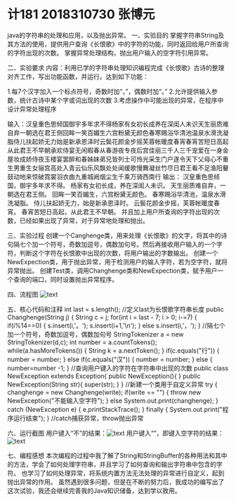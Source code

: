 # 计181 2018310730 张博元
java的字符串的处理和应用，以及抛出异常。
一、实验目的
  掌握字符串String及其方法的使用，提供用户查询《长恨歌》中的字符的功能，同时返回给用户所查询的字符出现的次数。
  掌握异常处理结构，抛出用户输入的空字符引用异常。
  
  
二、实验要求
内容：利用已学的字符串处理知识编程完成《长恨歌》古诗的整理对齐工作，写出功能函数，并运行。达到如下功能：

1.每7个汉字加入一个标点符号，奇数时加“，”，偶数时加“。”
2.允许提供输入参数，统计古诗中某个字或词出现的次数
3.考虑操作中可能出现的异常，在程序中设计异常处理程序

输入：汉皇重色思倾国御宇多年求不得杨家有女初长成养在深闺人未识天生丽质难自弃一朝选在君王侧回眸一笑百媚生六宫粉黛无颜色春寒赐浴华清池温泉水滑洗凝脂侍儿扶起娇无力始是新承恩泽时云鬓花颜金步摇芙蓉帐暖度春宵春宵苦短日高起从此君王不早朝承欢侍宴无闲暇春从春游夜专夜后宫佳丽三千人三千宠爱在一身金屋妆成娇侍夜玉楼宴罢醉和春姊妹弟兄皆列士可怜光采生门户遂令天下父母心不重生男重生女骊宫高处入青云仙乐风飘处处闻缓歌慢舞凝丝竹尽日君王看不足渔阳鼙鼓动地来惊破霓裳羽衣曲九重城阙烟尘生千乘万骑西南行
输出：
汉皇重色思倾国，御宇多年求不得。
杨家有女初长成，养在深闺人未识。
天生丽质难自弃，一朝选在君王侧。
回眸一笑百媚生，六宫粉黛无颜色。
春寒赐浴华清池，温泉水滑洗凝脂。
侍儿扶起娇无力，始是新承恩泽时。
云鬓花颜金步摇，芙蓉帐暖度春宵。
春宵苦短日高起，从此君王不早朝。
 并且加上用户所查询的字符出现的次数，已经如果出现了异常，对于异常地处理和抛出。
 
 
三、实验过程
创建一个Canghenge类，用来处理《长恨歌》的文字，将其中的诗句隔七个加一个符号，奇数加逗号，偶数加句号。然后再接收用户输入的一个字符，判断这个字符在长恨歌中出现的次数，将用户输出的字数输出。
创建一个NewExpection类，用于抛出异常，用于检测用户的输入字符，若为空字符，就将异常抛出。
创建Test类，调用Changhenge类和NewExpection类，赋予用户一个查询的端口，同时设置抛出异常程序。


四、流程图
![text](https://github.com/RainsWeep/Java-String/blob/master/%E6%9C%AA%E5%91%BD%E5%90%8D%E6%96%87%E4%BB%B6(13).jpg)

五、核心代码和注释
	int last = s.length();
  //定义last为长恨歌字符串长度
	public Changhenge(String j)
	{
		String c = j;
		for(int i = last - 7; i > 0; i-=7) 
		{
			if(i%14==0)
			{
				s.insert(i,'。');
				s.insert(i+1,'\n');
			}
			else s.insert(i,'，');
			}
   //隔七个加一个符号，奇数加逗号，偶数加句号
   	StringTokenizer a = new StringTokenizer(d,c);
		int number = a.countTokens();
		while(a.hasMoreTokens()) 
		{
			String k = a.nextToken();
		}
		if(c.equals("行"))
		{
			number = number;
		}
		else if(c.equals("汉")) 
		{
			number = number;
		}
		else 
		{
			number=number -1;
		}
  //查询用户键入的字符在字符串中出现的次数
  public class NewException extends Exception{
	public NewException(){
 	}
	public NewException(String str){ 
            super(str);
 	}
  }
  //新建一个类用于自定义异常
  try {
		changhenge = new Changhenge(write);
		if(write == "") 
		{
			throw new NewException("不能输入空字符");
		}
		else 
			System.out.print(changhenge);
		}
		catch (NewException e) 
		{
			e.printStackTrace();
		}
		finally 
		{
			System.out.print("程序运行结束");
		}
  //catch捕获异常，throw抛出异常


六、运行截图
用户键入“不”的结果：![text](https://github.com/RainsWeep/Java-String/blob/master/1573627121(1).png)
用户键入“”，即键入空字符的结果：![text](https://github.com/RainsWeep/Java-String/blob/master/1573627154(1).png)


七、编程感想
本次编程的过程中我了解了String和StringBuffer的各种用法和其中的方法，学会了如何处理字符串，并且学习了如何查询和输出字符串中包含的字符。
也学习了如何处理异常，将系统内置方法无法处理的异常进行自定义，起到抛出异常的作用。
虽然遇到很多问题，但是在不断的努力后，我成功的编写出了这次试验，我还会继续完善我的Java知识储备，达到学以致用。
